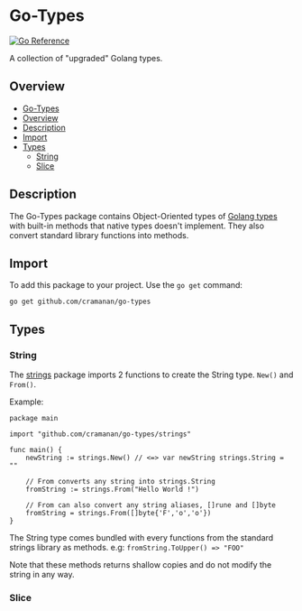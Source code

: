 # Go-Types

[![Go Reference](https://pkg.go.dev/badge/github.com/cramanan/go-types.svg)](https://pkg.go.dev/github.com/cramanan/go-types)

A collection of "upgraded" Golang types.

## Overview

-   [Go-Types](#go-types)
-   [Overview](#overview)
-   [Description](#description)
-   [Import](#import)
-   [Types](#types)
    -   [String](#string)
    -   [Slice](#slice)

## Description

The Go-Types package contains Object-Oriented types of [Golang types](https://go.dev/ref/spec#Types) with built-in methods that native types doesn't implement.
They also convert standard library functions into methods.

## Import

To add this package to your project. Use the `go get` command:

```
go get github.com/cramanan/go-types
```

## Types

### String

The [strings](/strings/strings.go) package imports 2 functions to create the String type. `New()` and `From()`.

Example:

```golang
package main

import "github.com/cramanan/go-types/strings"

func main() {
	newString := strings.New() // <=> var newString strings.String = ""

    // From converts any string into strings.String
    fromString := strings.From("Hello World !")

    // From can also convert any string aliases, []rune and []byte
    fromString = strings.From([]byte{'F','o','o'})
}
```

The String type comes bundled with every functions from the standard strings library as methods. e.g: `fromString.ToUpper() => "FOO"`

Note that these methods returns shallow copies and do not modify the string in any way.

### Slice
